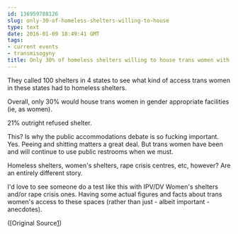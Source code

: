 ```yaml
---
id: 136959788126
slug: only-30-of-homeless-shelters-willing-to-house
type: text
date: 2016-01-09 18:49:41 GMT
tags:
- current events
- transmisogyny
title: Only 30% of homeless shelters willing to house trans women with women
---
```

They called 100 shelters in 4 states to see what kind of access trans women in these states had to homeless shelters.

Overall, only 30% would house trans women in gender appropriate facilities (ie, as women).

21% outright refused shelter.

This? Is why the public accommodations debate is so fucking important. Yes. Peeing and shitting matters a great deal. But trans women have been and will continue to use public restrooms when we must. 

Homeless shelters, women's shelters, rape crisis centres, etc, however? Are an entirely different story. 

I'd love to see someone do a test like this with IPV/DV Women's shelters and/or rape crisis ones. Having some actual figures and facts about trans women's access to these spaces (rather than just - albeit important - anecdotes).

([Original Source[1])

[1]: http://syx.pw/1ReX3rV